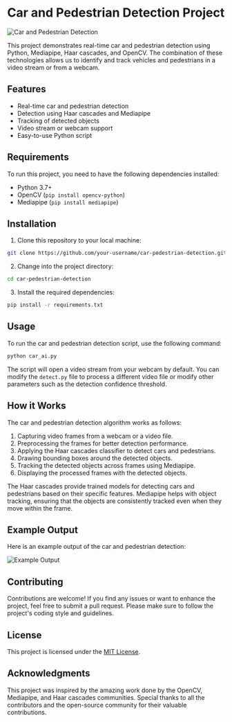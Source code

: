 # Car and Pedestrian Detection Project

![Car and Pedestrian Detection](images/demo.gif)

This project demonstrates real-time car and pedestrian detection using Python, Mediapipe, Haar cascades, and OpenCV. The combination of these technologies allows us to identify and track vehicles and pedestrians in a video stream or from a webcam.

## Features

- Real-time car and pedestrian detection
- Detection using Haar cascades and Mediapipe
- Tracking of detected objects
- Video stream or webcam support
- Easy-to-use Python script

## Requirements

To run this project, you need to have the following dependencies installed:

- Python 3.7+
- OpenCV (`pip install opencv-python`)
- Mediapipe (`pip install mediapipe`)

## Installation

1. Clone this repository to your local machine:

```bash
git clone https://github.com/your-username/car-pedestrian-detection.git
```

2. Change into the project directory:

```bash
cd car-pedestrian-detection
```

3. Install the required dependencies:

```bash
pip install -r requirements.txt
```

## Usage

To run the car and pedestrian detection script, use the following command:

```bash
python car_ai.py
```

The script will open a video stream from your webcam by default. You can modify the `detect.py` file to process a different video file or modify other parameters such as the detection confidence threshold.

## How it Works

The car and pedestrian detection algorithm works as follows:

1. Capturing video frames from a webcam or a video file.
2. Preprocessing the frames for better detection performance.
3. Applying the Haar cascades classifier to detect cars and pedestrians.
4. Drawing bounding boxes around the detected objects.
5. Tracking the detected objects across frames using Mediapipe.
6. Displaying the processed frames with the detected objects.

The Haar cascades provide trained models for detecting cars and pedestrians based on their specific features. Mediapipe helps with object tracking, ensuring that the objects are consistently tracked even when they move within the frame.

## Example Output

Here is an example output of the car and pedestrian detection:

![Example Output](images/output.png)

## Contributing

Contributions are welcome! If you find any issues or want to enhance the project, feel free to submit a pull request. Please make sure to follow the project's coding style and guidelines.

## License

This project is licensed under the [MIT License](LICENSE).

## Acknowledgments

This project was inspired by the amazing work done by the OpenCV, Mediapipe, and Haar cascades communities. Special thanks to all the contributors and the open-source community for their valuable contributions.


